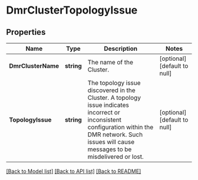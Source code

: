 # DmrClusterTopologyIssue

## Properties
Name | Type | Description | Notes
------------ | ------------- | ------------- | -------------
**DmrClusterName** | **string** | The name of the Cluster. | [optional] [default to null]
**TopologyIssue** | **string** | The topology issue discovered in the Cluster. A topology issue indicates incorrect or inconsistent configuration within the DMR network. Such issues will cause messages to be misdelivered or lost. | [optional] [default to null]

[[Back to Model list]](../README.md#documentation-for-models) [[Back to API list]](../README.md#documentation-for-api-endpoints) [[Back to README]](../README.md)

